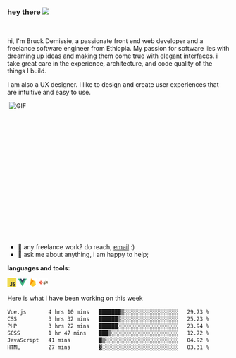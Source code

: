 ### hey there <img src="https://media.giphy.com/media/hvRJCLFzcasrR4ia7z/giphy.gif" width="25px">       

<br />

hi, I'm Bruck Demissie, a passionate  front end  web developer and a freelance software engineer from Ethiopia. My passion for software lies with dreaming up ideas and making them come true with elegant interfaces. i take great care in the experience, architecture, and code quality of the things I build.

I am also a UX designer. I like to design and create user experiences that are intuitive and easy to use.


  <img align="right" alt="GIF" src="https://github.com/abhisheknaiidu/abhisheknaiidu/blob/master/code.gif?raw=true" width="500" height="320" />
  
- 💼 any freelance work? do reach, [email](mailto:brucktafesse25@gmail.com) :)
- 💬 ask me about anything, i am happy to help;

**languages and tools:**  

<code><img height="20" src="https://raw.githubusercontent.com/github/explore/80688e429a7d4ef2fca1e82350fe8e3517d3494d/topics/javascript/javascript.png"></code>
<code><img height="20" src="https://raw.githubusercontent.com/github/explore/80688e429a7d4ef2fca1e82350fe8e3517d3494d/topics/vue/vue.png"></code>
<code><img height="20" src="https://raw.githubusercontent.com/github/explore/80688e429a7d4ef2fca1e82350fe8e3517d3494d/topics/firebase/firebase.png"></code>
<code><img height="20" src="https://raw.githubusercontent.com/github/explore/80688e429a7d4ef2fca1e82350fe8e3517d3494d/topics/git/git.png"></code>


Here is what I have been working on this week
<!--START_SECTION:waka-->

```text
Vue.js       4 hrs 10 mins   ███████▒░░░░░░░░░░░░░░░░░   29.73 %
CSS          3 hrs 32 mins   ██████▒░░░░░░░░░░░░░░░░░░   25.23 %
PHP          3 hrs 22 mins   ██████░░░░░░░░░░░░░░░░░░░   23.94 %
SCSS         1 hr 47 mins    ███▒░░░░░░░░░░░░░░░░░░░░░   12.72 %
JavaScript   41 mins         █▒░░░░░░░░░░░░░░░░░░░░░░░   04.92 %
HTML         27 mins         ▓░░░░░░░░░░░░░░░░░░░░░░░░   03.31 %
```

<!--END_SECTION:waka-->
